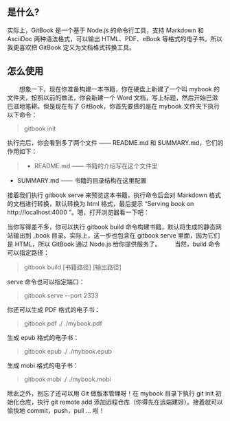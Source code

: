 ## 是什么?
实际上，GitBook 是一个基于 Node.js 的命令行工具，支持 Markdown 和 AsciiDoc 两种语法格式，可以输出
HTML、PDF、eBook 等格式的电子书。所以我更喜欢把 GitBook 定义为文档格式转换工具。

## 怎么使用
　　想象一下，现在你准备构建一本书籍，你在硬盘上新建了一个叫 mybook 的文件夹，按照以前的做法，你会新建一个 Word 文档，写上标题，然后开始巴滋巴滋地笔耕。但是现在有了 GitBook，你首先要做的是在 mybook 文件夹下执行以下命令：

> gitbook init

执行完后，你会看到多了两个文件 —— README.md 和 SUMMARY.md，它们的作用如下：

> * README.md —— 书籍的介绍写在这个文件里
* SUMMARY.md —— 书籍的目录结构在这里配置

接着我们执行 gitbook serve 来预览这本书籍，执行命令后会对 Markdown 格式的文档进行转换，默认转换为 html 格式，最后提示 “Serving book on http://localhost:4000 ”。嗯，打开浏览器看一下吧：

当你写得差不多，你可以执行 gitbook build 命令构建书籍，默认将生成的静态网站输出到 _book 目录。实际上，这一步也包含在 gitbook serve 里面，因为它们是 HTML，所以 GitBook 通过 Node.js 给你提供服务了。
　　当然，build 命令可以指定路径：

> gitbook build [书籍路径] [输出路径]

serve 命令也可以指定端口：

> gitbook serve --port 2333

你还可以生成 PDF 格式的电子书：

> gitbook pdf ./ ./mybook.pdf

生成 epub 格式的电子书：
> gitbook epub ./ ./mybook.epub

生成 mobi 格式的电子书：

> gitbook mobi ./ ./mybook.mobi

除此之外，别忘了还可以用 Git 做版本管理呀！在 mybook 目录下执行 git init 初始化仓库，执行 git remote add 添加远程仓库（你得先在远端建好）。接着就可以愉快地 commit，push，pull … 啦！
